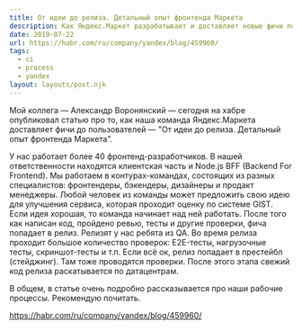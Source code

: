 ```yaml
---
title: От идеи до релиза. Детальный опыт фронтенда Маркета
description: Как Яндекс.Маркет разрабатывает и доставляет новые фичи пользователям
date: 2019-07-22
url: https://habr.com/ru/company/yandex/blog/459960/
tags:
  - ci
  - process
  - yandex
layout: layouts/post.njk
---
```

Мой коллега — Александр Воронянский — сегодня на хабре опубликовал статью про то, как наша команда Яндекс.Маркета доставляет фичи до пользователей — "От идеи до релиза. Детальный опыт фронтенда Маркета".

У нас работает более 40 фронтенд-разработчиков. В нашей ответственности находятся клиентская часть и Node.js BFF (Backend For Frontend). Мы работаем в контурах-командах, состоящих из разных специалистов: фронтендеры, бэкендеры, дизайнеры и продакт менеджеры. Любой человек из команды может предложить свою идею для улучшения сервиса, которая проходит оценку по системе GIST. Если идея хорошая, то команда начинает над ней работать. После того как написан код, пройдено ревью, тесты и другие проверки, фича попадает в релиз. Релизят у нас ребята из QA. Во время релиза проходит большое количество проверок: E2E-тесты, нагрузочные тесты, скриншот-тесты и т.п. Если всё ок, релиз попадает в престейбл (стейджинг). Там тоже проводятся проверки. После этого этапа свежий код релиза раскатывается по датацентрам.

В общем, в статье очень подробно рассказывается про наши рабочие процессы. Рекомендую почитать.

https://habr.com/ru/company/yandex/blog/459960/
